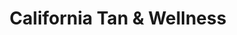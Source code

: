 ---
title: "California Tan & Wellness"
url: /long-beach/california-tan-and-wellness/
shop: beauty
---